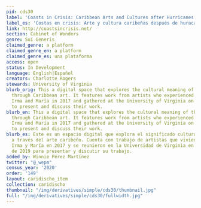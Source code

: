 ```yaml
---
pid: cds30
label: 'Coasts in Crisis: Caribbean Arts and Cultures after Hurricanes'
label_es: 'Costas en crisis: Arte y cultura caribeñas después de huracanes '
link: http://coastsincrisis.net/
section: Cabinet of Wonders
genre: Sui Generis
claimed_genre: a platform
claimed_genre_en: a platform
claimed_genre_es: una plataforma
access: open
status: In Development
language: English|Español
creators: Charlotte Rogers
stewards: University of Virginia
blurb_orig: This a digital space that explores the cultural meaning of the hurricane
  through Caribbean art. It features work from artists who experienced Hurricanes
  Irma and María in 2017 and gathered at the University of Virginia on September 2019
  to present and discuss their work.
blurb_en: This a digital space that explores the cultural meaning of the hurricane
  through Caribbean art. It features work from artists who experienced Hurricanes
  Irma and María in 2017 and gathered at the University of Virginia on September 2019
  to present and discuss their work.
blurb_es: Este es un espacio digital que explora el significado cultural del huracán
  a través del arte caribeño. Cuenta con trabajo de artistas que vivieron los huracanes
  Irma y María en 2017 y se reunieron en la Universidad de Virginia en septiembre
  de 2019 para presentar y discutir su trabajo.
added_by: Winnie Pérez Martínez
twitter: "@_wepm"
census_year: '2020'
order: '149'
layout: caridischo_item
collection: caridischo
thumbnail: "/img/derivatives/simple/cds30/thumbnail.jpg"
full: "/img/derivatives/simple/cds30/fullwidth.jpg"
---
```

